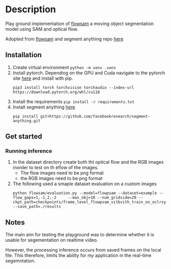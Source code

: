 # Description
Play ground implementation of [flowsam](https://arxiv.org/pdf/2404.12389.pdf) a moving object segmentation model using SAM and optical flow.

Adopted from [flowsam](https://github.com/Jyxarthur/flowsam) and segment anything repo [here](https://github.com/facebookresearch/segment-anything/)


## Installation
1. Create virtual environment `python -m venv .venv`
2. Install pytorch. Depending on the GPU and Cuda navigate to the pytorch site [here](https://pytorch.org/) and install with pip.
    ```
    pip3 install torch torchvision torchaudio --index-url https://download.pytorch.org/whl/cu118
    ```
3. Install the requirements `pip install -r requirements.txt`
4. Install segment anything [here](https://github.com/facebookresearch/segment-anything/) 
    ```
    pip install git+https://github.com/facebookresearch/segment-anything.git
    ```


## Get started 
### Running inference 
1. In the dataset directory create both tht optical flow and the RGB images inorder to test on th eflow of the images.
    - The flow images need to be png format 
    - the RGB images need to be png format
2. The following used a smaple dataset evaluation on a custom images
    ```
    python flowsam/evaluation.py --model=flowpsam --dataset=example --flow_gaps=1,-1,2,-2     --max_obj=10 --num_gridside=20 --ckpt_path=checkpoints/frame_level_flowpsam_vitbvith_train_on_oclrsyn_dvs16.pth --save_path=./results
    ```


## Notes
The main aim for testing the playground was to determine whether it is usable for segementation on realtime video. 

However, the processing inference occurs from saved frames on the local file.
This therefore, limits the ability for my application in the real-time segemntation.